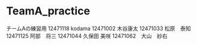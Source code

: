 # TeamA_practice
チームAの練習用
12471118 kodama
12471002 木谷康太
12471033 松原　泰知
12471125 阿部　将三
12471044 久保田 美咲
12471062　大山　紗右
